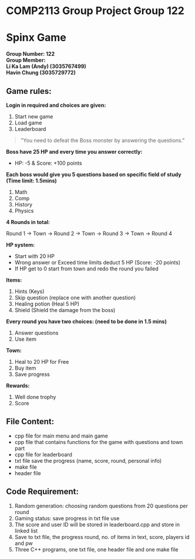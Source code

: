 # COMP2113 Group Project Group 122
# Spinx Game

__Group Number: 122__ <br/>
__Group Member: <br/>
Li Ka Lam (Andy) (3035767499) <br/>
Havin Chung (3035729772)__

## Game rules:
__Login in required and choices are given:__
1) Start new game
2) Load game
3) Leaderboard

> "You need to defeat the Boss monster by answering the questions."

__Boss have 25 HP and every time you answer correctly:__ <br/>
- HP: -5 & Score: +100 points

__Each boss would give you 5 questions based on specific field of study (Time limit: 1.5mins)__
1) Math
2) Comp
3) History
4) Physics

__4 Rounds in total:__

Round 1 -> Town -> Round 2 -> Town -> Round 3 -> Town -> Round 4

__HP system:__
- Start with 20 HP
- Wrong answer or Exceed time limits deduct 5 HP (Score: -20 points)
- If HP get to 0 start from town and redo the round you failed

__Items:__
1) Hints (Keys)
2) Skip question (replace one with another question)
3) Healing potion (Heal 5 HP)
4) Shield (Shield the damage from the boss)

__Every round you have two choices: (need to be done in 1.5 mins)__
1) Answer questions
2) Use item

__Town:__
1) Heal to 20 HP for Free
2) Buy item
3) Save progress

__Rewards:__
1) Well done trophy
2) Score

## File Content:
- cpp file for main menu and main game
- cpp file that contains functions for the game with questions and town part
- cpp file for leaderboard
- txt file save the progress (name, score, round, personal info)
- make file
- header file

## Code Requirement:
1) Random generation: choosing random questions from 20 questions per round
2) Gaming status: save progress in txt file use <fstream>
3) The score and user ID will be stored in leaderboard.cpp and store in linked list
4) Save to txt file, the progress round, no. of items in text, score, players id and pw
5) Three C++ programs, one txt file, one header file and one make file
